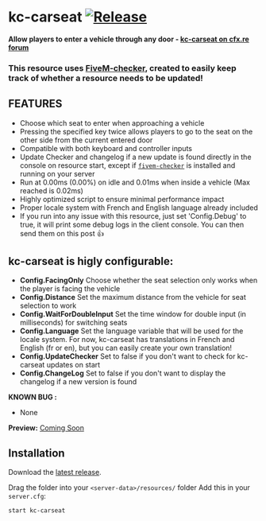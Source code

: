# kc-carseat [![Release](https://img.shields.io/badge/Release-V%201.1-blue)](https://github.com/clementinise/kc-carseat/releases/latest)

**Allow players to enter a vehicle through any door - [kc-carseat on cfx.re forum](https://forum.cfx.re/t/standalone-kc-carseat/5051810)** 

### This resource uses [FiveM-checker](https://forum.cfx.re/t/release-fivem-resource-update-checker-fivem-checker-v1-0-free/4802991), created to easily keep track of whether a resource needs to be updated!

## FEATURES

* Choose which seat to enter when approaching a vehicle
* Pressing the specified key twice allows players to go to the seat on the other side from the current entered door
* Compatible with both keyboard and controller inputs
* Update Checker and changelog if a new update is found directly in the console on resource start, except if [`fivem-checker`](https://forum.cfx.re/t/release-fivem-resource-update-checker-fivem-checker-v1-0-free/4802991) is installed and running on your server
* Run at 0.00ms (0.00%) on idle and 0.01ms when inside a vehicle (Max reached is 0.02ms)
* Highly optimized script to ensure minimal performance impact
* Proper locale system with French and English language already included
* If you run into any issue with this resource, just set 'Config.Debug' to true, it will print some debug logs in the client console. You can then send them on this post :+1: 

## kc-carseat is higly configurable:
* **Config.FacingOnly** Choose whether the seat selection only works when the player is facing the vehicle
* **Config.Distance** Set the maximum distance from the vehicle for seat selection to work
* **Config.WaitForDoubleInput** Set the time window for double input (in milliseconds) for switching seats
* **Config.Language** Set the language variable that will be used for the locale system. For now, kc-carseat has translations in French and English (fr or en), but you can easily create your own translation!
* **Config.UpdateChecker** Set to false if you don't want to check for kc-carseat updates on start
* **Config.ChangeLog** Set to false if you don't want to display the changelog if a new version is found

**KNOWN BUG :** 
* None

**Preview:** [Coming Soon]()

## Installation

Download the [latest release](https://github.com/clementinise/kc-unicorn/releases/latest).

Drag the folder into your `<server-data>/resources/` folder 
Add this in your `server.cfg`:
```
start kc-carseat
```
